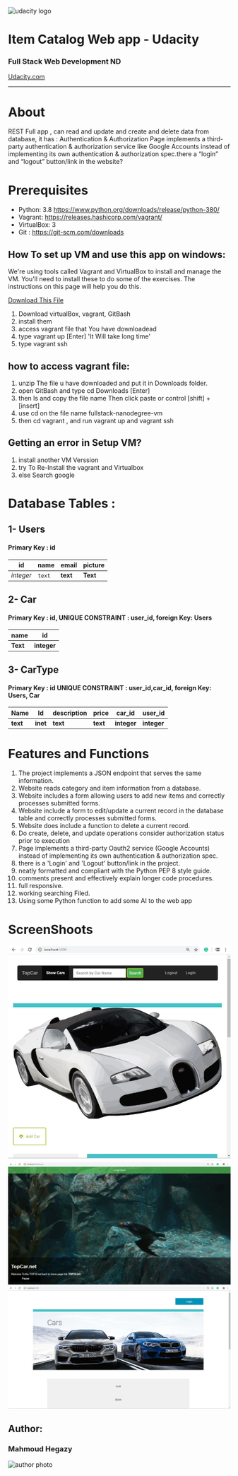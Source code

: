 ![udacity logo](https://s3-us-west-1.amazonaws.com/udacity-content/rebrand/svg/logo.min.svg "Udacity")
# Item Catalog Web app - Udacity
### Full Stack Web Development ND
[Udacity.com](https://www.udacity.com)


_____________________

# About
REST Full app , can read and update and create and delete data from database, it has : Authentication &amp; Authorization Page implements a third-party authentication &amp; authorization service like Google Accounts instead of implementing its own authentication &amp; authorization spec.there a “login” and “logout” button/link in the website?

# Prerequisites
* Python: 3.8 https://www.python.org/downloads/release/python-380/  
* Vagrant: https://releases.hashicorp.com/vagrant/  
* VirtualBox: 3 
* Git : https://git-scm.com/downloads 


## How To set up VM and use this app on windows:

We're using tools called Vagrant and VirtualBox to install and manage the VM. 
You'll need to install these to do some of the exercises. 
The instructions on this page will help you do this.

[Download This File](https://github.com/udacity/fullstack-nanodegree-vm)

1. Download virtualBox, vagrant, GitBash
2. install them 
3. access vagrant file that You have downloadead
4. type vagrant up [Enter] 'It Will take long time'
5. type vagrant ssh

## how to access vagrant file:
1.  unzip The file u have downloaded and put it in Downloads folder.
2.  open GitBash and type cd Downloads [Enter]
3.  then ls and copy the file name Then click paste or control [shift] + [insert]
4.  use cd on the file name fullstack-nanodegree-vm
5.  then cd vagrant , and run vagrant up and vagrant ssh


## Getting an error in Setup VM?
1.  install another VM Verssion
2.  try To Re-Install the vagrant and Virtualbox
3.  else Search google

# Database Tables :

## 1- Users  
#### Primary Key : id

id | name | email | picture
--- | --- | --- | ---
*integer* | `text` | **text** | **Text**



## 2- Car 
#### Primary Key : id, UNIQUE CONSTRAINT : user_id, foreign Key: Users
 
name | id  
--- | ---  
**Text** | **integer**


## 3- CarType 
#### Primary Key : id  UNIQUE CONSTRAINT : user_id,car_id, foreign Key: Users, Car

Name | Id | description | price | car_id | user_id
--- | --- | --- | --- | --- | --- 
 **text** | **inet** | **text** | **text** | **integer** | **integer**
 
 
# Features and Functions

1.   The project implements a JSON endpoint that serves the same information.
2.   Website reads category and item information from a database.
3.   Website includes a form allowing users to add new items and correctly processes submitted forms.
4.   Website include a form to edit/update a current record in the database table and correctly processes submitted forms.
5.   Website does include a function to delete a current record.
6.   Do create, delete, and update operations consider authorization status prior to execution
7.   Page implements a third-party Oauth2 service (Google Accounts) instead of implementing its own authentication & authorization spec.
8.   there is a 'Login' and 'Logout' button/link in the project. 
9.   neatly formatted and compliant with the Python PEP 8 style guide.
10.  comments present and effectively explain longer code procedures.
11.  full responsive.
12.  working searching Filed.
13.   Using some Python function to add some AI to the web app

# ScreenShoots
![screenshot1](app1.JPG "screenshot1")
![screenshot2](app2.JPG "screenshot2")
![screenshot3](app3.JPG "screenshot3")

   
## Author:
   ### Mahmoud Hegazy   
   ![author photo](https://avatars2.githubusercontent.com/u/55125302?s=96&v=4 "Author")
